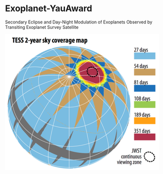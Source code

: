 # Exoplanet-YauAward
Secondary Eclipse and Day-Night Modulation of Exoplanets Observed by Transiting Exoplanet Survey Satellite

![TESS](https://raw.githubusercontent.com/TabNahida/Exoplanet-YauAward/main/docs/image/sky_coverage.png)